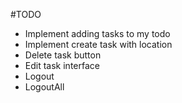 #TODO

- Implement adding tasks to my todo
- Implement create task with location
- Delete task button
- Edit task interface
- Logout
- LogoutAll
